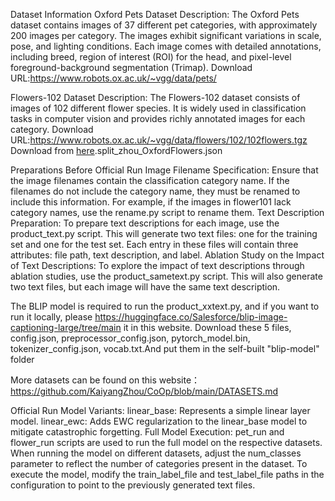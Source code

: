 Dataset Information
Oxford Pets Dataset
Description: The Oxford Pets dataset contains images of 37 different pet categories, with approximately 200 images per category. 
The images exhibit significant variations in scale, pose, and lighting conditions. Each image comes with detailed annotations, 
including breed, region of interest (ROI) for the head, and pixel-level foreground-background segmentation (Trimap).
Download URL:https://www.robots.ox.ac.uk/~vgg/data/pets/

Flowers-102 Dataset
Description: The Flowers-102 dataset consists of images of 102 different flower species. 
It is widely used in classification tasks in computer vision and provides richly annotated images for each category.
Download URL:https://www.robots.ox.ac.uk/~vgg/data/flowers/102/102flowers.tgz
Download from [here](https://drive.google.com/file/d/1Pp0sRXzZFZq15zVOzKjKBu4A9i01nozT/view).split_zhou_OxfordFlowers.json

Preparations Before Official Run
Image Filename Specification:
Ensure that the image filenames contain the classification category name. If the filenames do not include the category name,
they must be renamed to include this information. For example, if the images in flower101 lack category names, use the rename.py script to rename them.
Text Description Preparation:
To prepare text descriptions for each image, use the product_text.py script. This will generate two text files: one for the training set and one for the test set. 
Each entry in these files will contain three attributes: file path, text description, and label.
Ablation Study on the Impact of Text Descriptions:
To explore the impact of text descriptions through ablation studies, use the product_sametext.py script. 
This will also generate two text files, but each image will have the same text description.


The BLIP model is required to run the product_xxtext.py, and if you want to run it locally, please https://huggingface.co/Salesforce/blip-image-captioning-large/tree/main it in this website. Download these 5 files, config.json, preprocessor_config.json, pytorch_model.bin, tokenizer_config.json, vocab.txt.And put them in the self-built "blip-model" folder

More datasets can be found on this website：https://github.com/KaiyangZhou/CoOp/blob/main/DATASETS.md

Official Run
Model Variants:
linear_base: Represents a simple linear layer model.
linear_ewc: Adds EWC regularization to the linear_base model to mitigate catastrophic forgetting.
Full Model Execution:
pet_run and flower_run scripts are used to run the full model on the respective datasets.
When running the model on different datasets, adjust the num_classes parameter to reflect the number of categories present in the dataset.
To execute the model, modify the train_label_file and test_label_file paths in the configuration to point to the previously generated text files.
